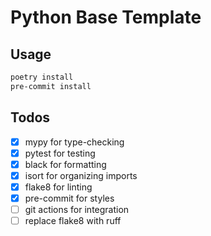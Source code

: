 # Python Base Template

## Usage
```bash
poetry install
pre-commit install
```

## Todos
- [x] mypy for type-checking
- [x] pytest for testing
- [x] black for formatting
- [x] isort for organizing imports
- [x] flake8 for linting
- [x] pre-commit for styles
- [ ] git actions for integration
- [ ] replace flake8 with ruff